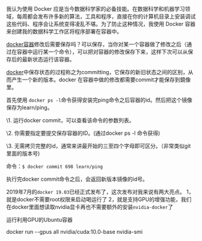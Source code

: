 我认为使用 Docker 应是当今数据科学家的必备技能。在数据科学和机器学习领域，每周都会发布许多新的算法，工具和程序，直接在你的计算机目录上安装调试这些代码、程序会让系统变得凌乱不堪。为了防止这种情况，我使用 Docker 容器来创建我的数据科学工作区将程序部署在容器中。

[docker容器](https://www.west.cn/paas/container/)修改后需要保存吗？可以保存，当你对某一个容器做了修改之后（通过在容器中运行某一个命令），可以把对容器的修改保存下来，这样下次可以从保存后的最新状态运行该容器。

[docker](https://www.west.cn/paas/container/)中保存状态的过程称之为committing，它保存的新旧状态之间的区别，从而产生一个新的版本。docker 在容器中做的修改都需要commit才能保存到鏡像里。

首先使用 `docker ps -l`命令获得安装完ping命令之后容器的id。然后把这个镜像保存为learn/ping。

\1. 运行docker commit，可以查看该命令的参数列表。

\2. 你需要指定要提交保存容器的ID。(通过docker ps -l 命令获得)

\3. 无需拷贝完整的id，通常来讲最开始的三至四个字母即可区分。（非常类似git里面的版本号)

命令：`$ docker commit 698 learn/ping`

执行完docker commit命令之后，会返回新版本镜像的id号。



2019年7月的`docker 19.03`已经正式发布了，这次发布对我来说有两大亮点。
1，就是docker不需要root权限来启动喝运行了
2，就是支持GPU的增强功能，我们在docker里面想读取nvidia显卡再也不需要额外的安装`nvidia-docker`了



运行利用GPU的Ubuntu容器

docker run --gpus all nvidia/cuda:10.0-base nvidia-smi